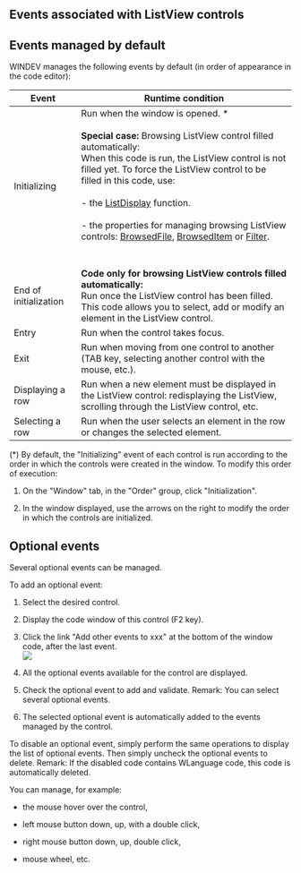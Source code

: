 


## Events associated with ListView controls
			



<a name="NOTE1"></a>
<a name="NOTE1_1"></a>


## Events managed by default
<a name="events_managed_default_ELTTEXTE000143"></a>
WINDEV manages the following events by default (in order of appearance in the code editor):

| Event | Runtime condition |
| --- | --- |
| Initializing | Run when the window is opened. \*<br><br>**Special case:** Browsing ListView control filled automatically:<br>When this code is run, the ListView control is not filled yet. To force the ListView control to be filled in this code, use:<br><br>- the [ListDisplay](../WDLang1/3049005.md) function.<br><br>- the properties for managing browsing ListView controls: [BrowsedFile](../Proprietes/2510040.md), [BrowsedItem](../Proprietes/2510111.md) or [Filter](../Proprietes/2510042.md).<br><br><br> |
| End of initialization | **Code only for browsing ListView controls filled automatically:**<br>Run once the ListView control has been filled. This code allows you to select, add or modify an element in the ListView control. |
| Entry | Run when the control takes focus. |
| Exit | Run when moving from one control to another (TAB key, selecting another control with the mouse, etc.). |
| Displaying a row | Run when a new element must be displayed in the ListView control: redisplaying the ListView, scrolling through the ListView control, etc. |
| Selecting a row | Run when the user selects an element in the row or changes the selected element. |


(\*) By default, the "Initializing" event of each control is run according to the order in which the controls were created in the window. To modify this order of execution: 

1. On the "Window" tab, in the "Order" group, click "Initialization". 

2. In the window displayed, use the arrows on the right to modify the order in which the controls are initialized.




<a name="NOTE2"></a>
<a name="NOTE2_1"></a>


## Optional events
<a name="optional_events_ELTTEXTE000167"></a>
Several optional events can be managed.

To add an optional event:

1. Select the desired control.

2. Display the code window of this control (F2 key).

3. Click the link "Add other events to xxx" at the bottom of the window code, after the last event.  <br>![](https://doc.pcsoft.fr/en-US/images/image.awp?langid=3&name=Traitements_optionnels_WD_OK%20-%20HC%20N%B0001.gif)


4. All the optional events available for the control are displayed. 

5. Check the optional event to add and validate. 
	Remark: You can select several optional events. 

6. The selected optional event is automatically added to the events managed by the control.




To disable an optional event, simply perform the same operations to display the list of optional events. Then simply uncheck the optional events to delete. 
Remark: If the disabled code contains WLanguage code, this code is automatically deleted.

You can manage, for example:

- the mouse hover over the control,

- left mouse button down, up, with a double click,

- right mouse button down, up, double click, 

- mouse wheel, etc.





